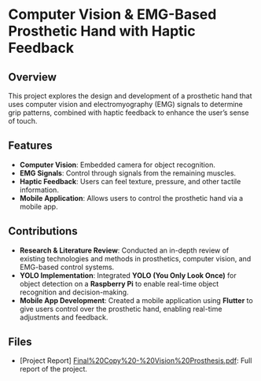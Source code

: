# Computer Vision & EMG-Based Prosthetic Hand with Haptic Feedback

## Overview
This project explores the design and development of a prosthetic hand that uses computer vision and electromyography (EMG) signals to determine grip patterns, combined with haptic feedback to enhance the user’s sense of touch.

## Features
- **Computer Vision**: Embedded camera for object recognition.
- **EMG Signals**: Control through signals from the remaining muscles.
- **Haptic Feedback**: Users can feel texture, pressure, and other tactile information.
- **Mobile Application**: Allows users to control the prosthetic hand via a mobile app.

## Contributions
- **Research & Literature Review**: Conducted an in-depth review of existing technologies and methods in prosthetics, computer vision, and EMG-based control systems.
- **YOLO Implementation**: Integrated **YOLO (You Only Look Once)** for object detection on a **Raspberry Pi** to enable real-time object recognition and decision-making.
- **Mobile App Development**: Created a mobile application using **Flutter** to give users control over the prosthetic hand, enabling real-time adjustments and feedback.

## Files
- [Project Report] [Final%20Copy%20-%20Vision%20Prosthesis.pdf](https://github.com/imaansh/Vision-Prosthesis/blob/ed35e4a3ffb1cd25841872e3f871f6b80883992e/Final%20Copy%20-%20Vision%20Prosthesis.pdf): Full report of the project.


